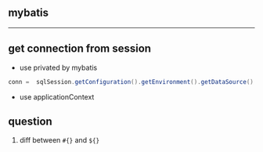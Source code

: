 ## mybatis

---

## get connection from session

- use privated by mybatis

```java
conn =  sqlSession.getConfiguration().getEnvironment().getDataSource().getConnection();
```

- use applicationContext

## question

1. diff between `#{}` and `${}`
